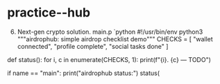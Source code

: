 # practice--hub
6. Next-gen crypto solution.
main.p
`python
#!/usr/bin/env python3
"""airdrophub: simple airdrop checklist demo"""
CHECKS = [
    "wallet connected",
    "profile complete",
    "social tasks done"
]

def status():
    for i, c in enumerate(CHECKS, 1):
        print(f"{i}. {c} — TODO")

if name == "main":
    print("airdrophub status:")
    status(

